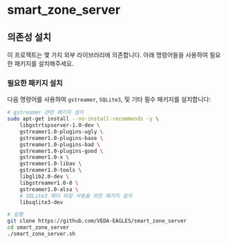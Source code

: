 # smart_zone_server

## 의존성 설치

이 프로젝트는 몇 가지 외부 라이브러리에 의존합니다. 아래 명령어들을 사용하여 필요한 패키지를 설치해주세요.

### 필요한 패키지 설치

다음 명령어를 사용하여 `gstreamer`, `SQLite3`, 및 기타 필수 패키지를 설치합니다:

```bash
# gstreamer 관련 패키지 설치
sudo apt-get install --no-install-recommends -y \
    libgstrtspserver-1.0-dev \
    gstreamer1.0-plugins-ugly \
    gstreamer1.0-plugins-base \
    gstreamer1.0-plugins-bad \
    gstreamer1.0-plugins-good \
    gstreamer1.0-x \
    gstreamer1.0-libav \
    gstreamer1.0-tools \
    libglib2.0-dev \
    libgstreamer1.0-0 \
    gstreamer1.0-alsa \
    # SQLite3 헤더 파일 사용을 위한 패키지 설치
    libsqlite3-dev

# 실행
git clone https://github.com/VEDA-EAGLES/smart_zone_server
cd smart_zone_server
./smart_zone_server.sh
